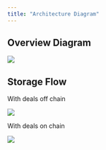 ```yaml
---
title: "Architecture Diagram"
---
```


## Overview Diagram

![](../docs/diagrams/overview1/overview.dot.svg)

## Storage Flow

With deals off chain

![](../docs/diagrams/sequence/full-deals-off-chain.mmd.svg)

With deals on chain

![](../docs/diagrams/sequence/full-deals-on-chain.mmd.svg)
